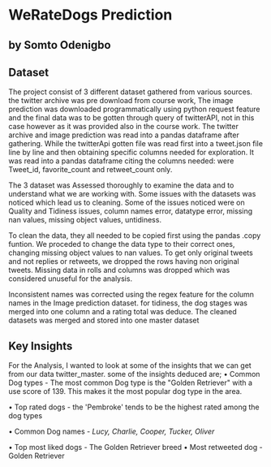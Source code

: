 # WeRateDogs Prediction
## by Somto Odenigbo

## Dataset

The project consist of 3 different dataset gathered from various sources. the twitter archive was pre download from course work, The image prediction was downloaded programmatically using python request feature and the final data was to be gotten through query of twitterAPI, not in this case however as it was provided also in the course work. 
The twitter archive and image prediction was read into a pandas dataframe after gathering. While the twitterApi gotten file was read first into a tweet.json file line by line and then obtaining specific columns needed for exploration. It was read into a pandas dataframe citing the columns needed: were Tweet_id, favorite_count and retweet_count only.

The 3 dataset was Assessed thoroughly to examine the data and to understand what we are working with. Some issues with the datasets was noticed which lead us to cleaning. Some of the issues noticed were on Quality and Tidiness issues, column names error, datatype error, missing nan values, missing object values, untidiness.

To clean the data, they all needed to be copied first using the pandas .copy funtion. We proceded to change the data type to their correct ones, changing missing object values to nan values.
To get only original tweets and not replies or retweets, we dropped the rows having non original tweets. Missing data in rolls and columns was dropped which was considered unuseful for the analysis. 

Inconsistent names was corrected using the regex feature for the column names in the Image prediction dataset. 
for tidiness, the dog stages was merged into one column and a rating total was deduce.
The cleaned datasets was merged and stored into one master dataset


## Key Insights

For the Analysis, I wanted to look at some of the insights that we can get from our data twitter_master. some of the insights deduced are;
• Common Dog types - The most common Dog type is the "Golden Retriever" with a use score of 139. This makes it the most popular dog type in the area.

• Top rated dogs - the 'Pembroke' tends to be the highest rated among the dog types

• Common Dog names - *Lucy, Charlie, Cooper, Tucker, Oliver*

• Top most liked dogs - The Golden Retriever breed
• Most retweeted dog -  Golden Retriever
